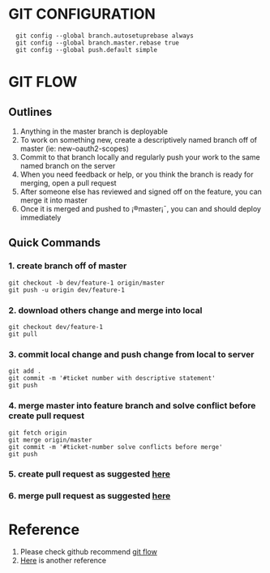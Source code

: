 
# GIT CONFIGURATION

```
  git config --global branch.autosetuprebase always
  git config --global branch.master.rebase true
  git config --global push.default simple
```

# GIT FLOW

## Outlines

1. Anything in the master branch is deployable
2. To work on something new, create a descriptively named branch off of master (ie: new-oauth2-scopes)
3. Commit to that branch locally and regularly push your work to the same named branch on the server
4. When you need feedback or help, or you think the branch is ready for merging, open a pull request
5. After someone else has reviewed and signed off on the feature, you can merge it into master
6. Once it is merged and pushed to ¡®master¡¯, you can and should deploy immediately

## Quick Commands

### 1. create branch off of master
```
git checkout -b dev/feature-1 origin/master
git push -u origin dev/feature-1
```
### 2. download others change and merge into local
```
git checkout dev/feature-1
git pull
```
### 3. commit local change and push change from local to server
```
git add .
git commit -m '#ticket number with descriptive statement'
git push
```
### 4. merge master into feature branch and solve conflict before create pull request
```
git fetch origin
git merge origin/master
git commit -m '#ticket-number solve conflicts before merge'
git push
```
### 5. create pull request as suggested [here](https://help.github.com/articles/creating-a-pull-request/)
### 6. merge pull request as suggested [here](https://help.github.com/articles/merging-a-pull-request/)

# Reference

1. Please check github recommend [git flow](https://help.github.com/articles/github-flow/)
2. [Here](http://scottchacon.com/2011/08/31/github-flow.html) is another reference

